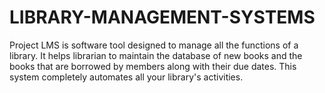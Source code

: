 # LIBRARY-MANAGEMENT-SYSTEMS
Project LMS is software tool designed to manage all the functions of a library. It helps librarian to maintain the database of new books and the books that are borrowed by members along with their due dates. This system completely automates all your library's activities.
